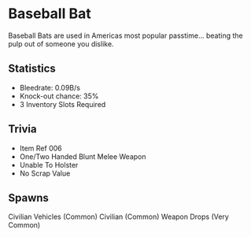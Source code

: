 # Baseball Bat

Baseball Bats are used in Americas most popular passtime... beating the pulp out of someone you dislike.

## Statistics

- Bleedrate: 0.09B/s
- Knock-out chance: 35%
- 3 Inventory Slots Required

## Trivia

- Item Ref 006
- One/Two Handed Blunt Melee Weapon
- Unable To Holster
- No Scrap Value

## Spawns

Civilian Vehicles (Common)
Civilian (Common)
Weapon Drops (Very Common)
